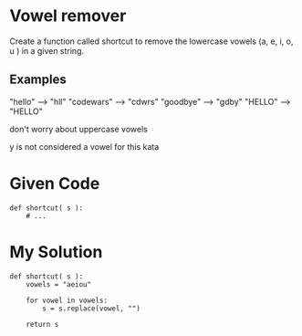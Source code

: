 # Vowel remover

Create a function called shortcut to remove the lowercase vowels (a, e, i, o, u ) in a given string.

## Examples

"hello"     -->  "hll"
"codewars"  -->  "cdwrs"
"goodbye"   -->  "gdby"
"HELLO"     -->  "HELLO"

don't worry about uppercase vowels

y is not considered a vowel for this kata

# Given Code

```{python}
def shortcut( s ):
    # ...
```

# My Solution

```{python}
def shortcut( s ):
    vowels = "aeiou"
    
    for vowel in vowels:
        s = s.replace(vowel, "")
    
    return s
```
